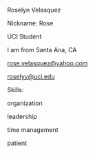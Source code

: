 Roselyn Velasquez 

Nickname: Rose 

UCI Student 

I am from Santa Ana, CA 

rose.velasquez@yahoo.com 

roselyv@uci.edu

Skills: 

organization 

leadership 

time management 

patient 

